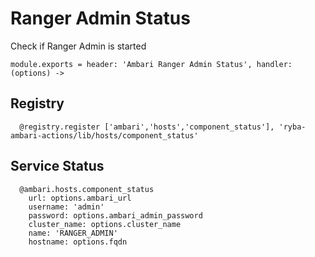 
# Ranger Admin Status

Check if Ranger Admin is started

    module.exports = header: 'Ambari Ranger Admin Status', handler: (options) ->

## Registry

      @registry.register ['ambari','hosts','component_status'], 'ryba-ambari-actions/lib/hosts/component_status'

## Service Status

      @ambari.hosts.component_status
        url: options.ambari_url
        username: 'admin'
        password: options.ambari_admin_password
        cluster_name: options.cluster_name
        name: 'RANGER_ADMIN'
        hostname: options.fqdn
